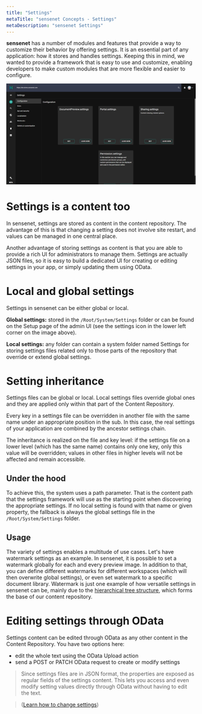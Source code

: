 ```yaml
---
title: "Settings"
metaTitle: "sensenet Concepts - Settings"
metaDescription: "sensenet Settings"
---
```


**sensenet** has a number of modules and features that provide a way to customize their behavior by offering settings. It is an essential part of any application: how it stores and handles settings. Keeping this in mind, we wanted to provide a framework that is easy to use and customize, enabling developers to make custom modules that are more flexible and easier to configure.

![Setup dashboard](../../guides/img/setup-dashboard.png "Setup dashboard on the admin surface")

# Settings is a content too
In sensenet, settings are stored as content in the content repository. The advantage of this is that changing a setting does not involve site restart, and values can be managed in one central place.

Another advantage of storing settings as content is that you are able to provide a rich UI for administrators to manage them. Settings are actually JSON files, so it is easy to build a dedicated UI for creating or editing settings in your app, or simply updating them using OData.

# Local and global settings
Settings in sensenet can be either global or local.

**Global settings:** stored in the `/Root/System/Settings` folder or can be found on the Setup page of the admin UI (see the settings icon in the lower left corner on the image above).

**Local settings:** any folder can contain a system folder named Settings for storing settings files related only to those parts of the repository that override or extend global settings.

# Setting inheritance
Settings files can be global or local. Local settings files override global ones and they are applied only within that part of the Content Repository.

Every key in a settings file can be overridden in another file with the same name under an appropriate position in the sub.
In this case, the real settings of your application are combined by the ancestor settings chain.

The inheritance is realized on the file and key level: if the settings file on a lower level (which has the same name) contains only one key, only this value will be overridden; values in other files in higher levels will not be affected and remain accessible.

## Under the hood
To achieve this, the system uses a path parameter. That is the content path that the settings framework will use as the starting point when discovering the appropriate settings. If no local setting is found with that name or given property, the fallback is always the global settings file in the `/Root/System/Settings` folder.

## Usage
The variety of settings enables a multitude of use cases. Let's have watermark settings as an example. In sensenet, it is possible to set a watermark globally for each and every preview image. In addition to that, you can define different watermarks for different workspaces (which will then overwrite global settings), or even set watermark to a specific document library.
Watermark is just one example of how versatile settings in sensenet can be, mainly due to the [hierarchical tree structure](/concepts/basics/02-content-tree), which forms the base of our content repository.

# Editing settings through OData
Settings content can be edited through OData as any other content in the Content Repository.
You have two options here:

- edit the whole text using the OData Upload action
- send a POST or PATCH OData request to create or modify settings

> Since settings files are in JSON format, the properties are exposed as regular fields of the settings content. This lets you access and even modify setting values directly through OData without having to edit the text.

> ([Learn how to change settings](/guides/settings/setup))
